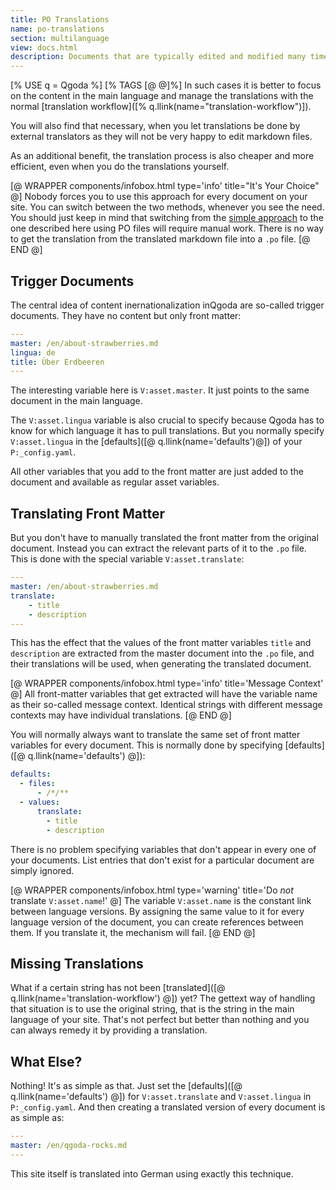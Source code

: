 ```yaml
---
title: PO Translations 
name: po-translations 
section: multilanguage
view: docs.html
description: Documents that are typically edited and modified many times during their life-cycle should better be translated in manageable chunks using a sophisticated translation workflow with a professional toolset.
---
```

[% USE q = Qgoda %]
[% TAGS [@ @]%]
In such cases it is better to focus on the content in 
the main language and manage the translations with the 
normal
[translation workflow]([% q.llink(name="translation-workflow")]).

You will also find that necessary, when you let 
translations be done by external translators as they 
will not be very happy to edit markdown files.

As an additional benefit, the translation process is 
also cheaper and more efficient, even when you do the
translations yourself.

[@ WRAPPER components/infobox.html
           type='info' title="It's Your Choice" @]
Nobody forces you to use this approach for every document on your site. You
can switch between the two methods, whenever you see the need. You should
just keep in mind that switching from the
<a href="[@ q.llink(name='simple-content-translation') @]">simple
approach</a> to the one described here using PO files will require manual work.
There is no way to get the translation from the translated markdown file into a
`.po` file.
[@ END @]

## Trigger Documents

The central idea of content inernationalization inQgoda are so-called trigger documents.  They have no content 
but only <q-term>front matter</q-term>:

```yaml
---
master: /en/about-strawberries.md
lingua: de
title: Über Erdbeeren
---
```

The interesting variable here is `V:asset.master`. It just
points to the same document in the main language.

The `V:asset.lingua` variable is also crucial to specify because Qgoda has to
know for which language it has to pull translations. But you normally specify
`V:asset.lingua` in the [defaults]([@ q.llink(name='defaults')@])
of your `P:_config.yaml`.

All other variables that you add to the front matter are
just added to the document and available as regular
asset variables.

## Translating Front Matter

But you don't have to manually translated the front
matter from the original document. Instead you can
extract the relevant parts of it to the `.po`
file.  This is done with the special variable
`V:asset.translate`:

```yaml
---
master: /en/about-strawberries.md
translate:
    - title
    - description
---
```

This has the effect that the values of the front matter 
variables `title` and `description` are extracted from
the master document into the `.po` file, and their 
translations will be used, when generating the 
translated document.

[@ WRAPPER components/infobox.html
           type='info' title='Message Context' @]
All front-matter variables that get extracted will have the variable name
as their so-called message context. Identical strings with different 
message contexts may have individual translations.
[@ END @]

You will normally always want to translate the same set of front matter
variables for every document. This is normally done by specifying
[defaults]([@ q.llink(name='defaults') @]):

```yaml
defaults:
  - files:
      - /*/**
  - values:
      translate:
        - title
        - description
```

There is no problem specifying variables that don't appear in every one of
your documents. List entries that don't exist for a particular document are
simply ignored.

[@ WRAPPER components/infobox.html
           type='warning' title='Do <em>not</em> translate <code>V:asset.name</code>!' @]
The variable <code>V:asset.name</code> is the constant link between language
versions. By assigning the same value to it for every language version of the
document, you can create references between them. If you translate it, the
mechanism will fail.
[@ END @]

## Missing Translations

What if a certain string has not been 
[translated]([@ q.llink(name='translation-workflow') @]) yet? The gettext way of
handling that situation is to use the original string, that is the string
in the main language of your site. That's not perfect but better than nothing
and you can always remedy it by providing a translation.

## What Else?

Nothing! It's as simple as that. Just set the
[defaults]([@ q.llink(name='defaults') @]) for `V:asset.translate` and
`V:asset.lingua` in `P:_config.yaml`. And then creating a translated version
of every document is as simple as:

```yaml
---
master: /en/qgoda-rocks.md
---
```

This site itself is translated into German using exactly this technique.